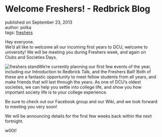 # Welcome Freshers! - Redbrick Blog
published on September 23, 2013  
author: polka  
tags: [freshers](https://blog.redbrick.dcu.ie/tags/freshers)

Hey everyone.  
We’d all like to welcome all our incoming first years to DCU, welcome to university! We will be meeting you during Freshers week, and again on Clubs and Societies Days.

![freshers stand](https://blog.redbrick.dcu.ie/post/welcome-freshers/freshers.png)We’re currently planning our first few events of the year, including our Introduction to Redbrick Talk, and the Freshers Ball! Both of these are a fantastic opportunity to meet fellow students from all years, and make friends that will last through the years. As one of DCU’s oldest societies, we can help you settle into college life, and show you how important society life is to your college experience.

Be sure to check out our Facebook group and our Wiki, and we look forward to meeting you very soon!

We will be announcing details for the first few weeks back within the next fortnight.

w00t!